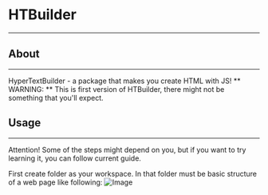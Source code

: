 # HTBuilder
_____________________
## About
_____________________
HyperTextBuilder - a package that makes you create HTML with JS!
** WARNING: ** This is first version of HTBuilder, there might not be something that you'll expect.

## Usage
_____________________

Attention! Some of the steps might depend on you, but if you want to try learning it, you can follow current guide.

First create folder as your workspace. In that folder must be basic structure of a web page like following:
![Image](https://user-images.githubusercontent.com/102548390/166642724-f4c5348d-ed10-4f74-8b60-8488ae40f9fe.png)
